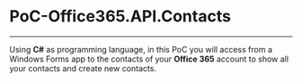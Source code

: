 # PoC-Office365.API.Contacts
***

Using **C#** as programming language, in this PoC you will access from a Windows Forms app to the contacts of your **Office 365** account to show all your contacts and create new contacts.
